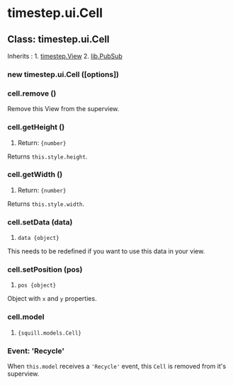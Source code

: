 # timestep.ui.Cell

## Class: timestep.ui.Cell

Inherits
:    1. [timestep.View](./timestep-view.html)
     2. [lib.PubSub](./lib-pubsub.html)

### new timestep.ui.Cell ([options])

### cell.remove ()

Remove this View from the superview.

### cell.getHeight ()
1. Return: `{number}`

Returns `this.style.height`.

### cell.getWidth ()
1. Return: `{number}`

Returns `this.style.width`.

### cell.setData (data)
1. `data {object}`

This needs to be redefined if you  want to use this data in your view.

### cell.setPosition (pos)
1. `pos {object}`

Object with `x` and `y` properties.

### cell.model
1. `{squill.models.Cell}`

### Event: \'Recycle\'

When `this.model` receives a `'Recycle'` event, this `Cell`
is removed from it's superview.
